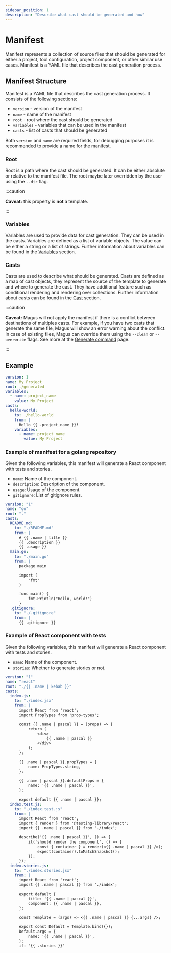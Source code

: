 ```yaml
---
sidebar_position: 1
description: "Describe what cast should be generated and how"
---
```


# Manifest

Manifest represents a collection of source files that should be generated for either a project, tool configuration, project component, or other similar use cases. Manifest is a YAML file that describes the cast generation process.

## Manifest Structure

Manifest is a YAML file that describes the cast generation process. It consists of the following sections:

- `version` - version of the manifest
- `name` - name of the manifest
- `root` - root where the cast should be generated
- `variables` - variables that can be used in the manifest
- `casts` - list of casts that should be generated

Both `version` and `name` are required fields, for debugging purposes it is recommended to provide a name for the manifest.

### Root

Root is a path where the cast should be generated. It can be either absolute or relative to the manifest file. The root maybe later overridden by the user using the `--dir` flag.


:::caution

**Caveat:** this property is **not** a template.

:::

### Variables

Variables are used to provide data for cast generation. They can be used in the casts. Variables are defined as a list of variable objects. The value can be either a string or a list of strings. Further information about variables can be found in the [Variables](./variables.md) section.

### Casts

Casts are used to describe what should be generated. Casts are defined as a map of cast objects, they represent the source of the template to generate and where to generate the cast. They have additional feature such as conditional rendering and rendering over collections. Further information about casts can be found in the [Cast](./casts.md) section.

:::caution

**Caveat:** Magus will not apply the manifest if there is a conflict between destinations of multiples casts. For example, if you have two casts that generate the same file, Magus will show an error warning about the conflict. In case of existing files, Magus can override them using the `--clean` or `--overwrite` flags. See more at the [Generate command](/docs/generate) page.

:::

## Example

```yaml
version: 1
name: My Project
root: ./generated
variables:
  - name: project_name
    value: My Project
casts:
  hello-world:
    to: ./hello-world
    from: |
      Hello {{ .project_name }}!
    variables:
      - name: project_name
        value: My Project
```

### Example of manifest for a golang repository

Given the following variables, this manifest will generate a React component with tests and stories.

- `name`: Name of the component.
- `description`: Description of the component.
- `usage`: Usage of the component.
- `gitignore`: List of gitignore rules.

```yaml
version: "1"
name: "go"
root: "."
casts:
  README.md:
    to: "./README.md"
    from: |
      # {{ .name | title }}
      {{ .description }}
      {{ .usage }}
  main.go:
    to: "./main.go"
    from: |
      package main

      import (
          "fmt"
      )

      func main() {
          fmt.Println("Hello, world!")
      }
  .gitignore:
    to: "./.gitignore"
    from: |
      {{ .gitignore }}
```

### Example of React component with tests

Given the following variables, this manifest will generate a React component with tests and stories.

- `name`: Name of the component.
- `stories`: Whether to generate stories or not.

```yaml
version: "1"
name: "react"
root: "./{{ .name | kebab }}"
casts:
  index.js:
    to: "./index.jsx"
    from: |
      import React from 'react';
      import PropTypes from 'prop-types';

      const {{ .name | pascal }} = (props) => {
          return (
              <div>
                  {{ .name | pascal }}
              </div>
          );
      };

      {{ .name | pascal }}.propTypes = {
          name: PropTypes.string,
      };

      {{ .name | pascal }}.defaultProps = {
          name: '{{ .name | pascal }}',
      };

      export default {{ .name | pascal }};
  index.test.js:
    to: "./index.test.js"
    from: |
      import React from 'react';
      import { render } from '@testing-library/react';
      import {{ .name | pascal }} from './index';

      describe('{{ .name | pascal }}', () => {
          it('should render the component', () => {
              const { container } = render(<{{ .name | pascal }} />);
              expect(container).toMatchSnapshot();
          });
      });
  index.stories.js:
    to: "./index.stories.jsx"
    from: |
      import React from 'react';
      import {{ .name | pascal }} from './index';

      export default {
          title: '{{ .name | pascal }}',
          component: {{ .name | pascal }},
      };

      const Template = (args) => <{{ .name | pascal }} {...args} />;

      export const Default = Template.bind({});
      Default.args = {
          name: '{{ .name | pascal }}',
      };
      if: "{{ .stories }}"
```
